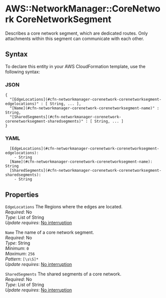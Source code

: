 # AWS::NetworkManager::CoreNetwork CoreNetworkSegment<a name="aws-properties-networkmanager-corenetwork-corenetworksegment"></a>

Describes a core network segment, which are dedicated routes\. Only attachments within this segment can communicate with each other\.

## Syntax<a name="aws-properties-networkmanager-corenetwork-corenetworksegment-syntax"></a>

To declare this entity in your AWS CloudFormation template, use the following syntax:

### JSON<a name="aws-properties-networkmanager-corenetwork-corenetworksegment-syntax.json"></a>

```
{
  "[EdgeLocations](#cfn-networkmanager-corenetwork-corenetworksegment-edgelocations)" : [ String, ... ],
  "[Name](#cfn-networkmanager-corenetwork-corenetworksegment-name)" : String,
  "[SharedSegments](#cfn-networkmanager-corenetwork-corenetworksegment-sharedsegments)" : [ String, ... ]
}
```

### YAML<a name="aws-properties-networkmanager-corenetwork-corenetworksegment-syntax.yaml"></a>

```
  [EdgeLocations](#cfn-networkmanager-corenetwork-corenetworksegment-edgelocations): 
    - String
  [Name](#cfn-networkmanager-corenetwork-corenetworksegment-name): String
  [SharedSegments](#cfn-networkmanager-corenetwork-corenetworksegment-sharedsegments): 
    - String
```

## Properties<a name="aws-properties-networkmanager-corenetwork-corenetworksegment-properties"></a>

`EdgeLocations`  <a name="cfn-networkmanager-corenetwork-corenetworksegment-edgelocations"></a>
The Regions where the edges are located\.  
*Required*: No  
*Type*: List of String  
*Update requires*: [No interruption](https://docs.aws.amazon.com/AWSCloudFormation/latest/UserGuide/using-cfn-updating-stacks-update-behaviors.html#update-no-interrupt)

`Name`  <a name="cfn-networkmanager-corenetwork-corenetworksegment-name"></a>
The name of a core network segment\.  
*Required*: No  
*Type*: String  
*Minimum*: `0`  
*Maximum*: `256`  
*Pattern*: `[\s\S]*`  
*Update requires*: [No interruption](https://docs.aws.amazon.com/AWSCloudFormation/latest/UserGuide/using-cfn-updating-stacks-update-behaviors.html#update-no-interrupt)

`SharedSegments`  <a name="cfn-networkmanager-corenetwork-corenetworksegment-sharedsegments"></a>
The shared segments of a core network\.  
*Required*: No  
*Type*: List of String  
*Update requires*: [No interruption](https://docs.aws.amazon.com/AWSCloudFormation/latest/UserGuide/using-cfn-updating-stacks-update-behaviors.html#update-no-interrupt)